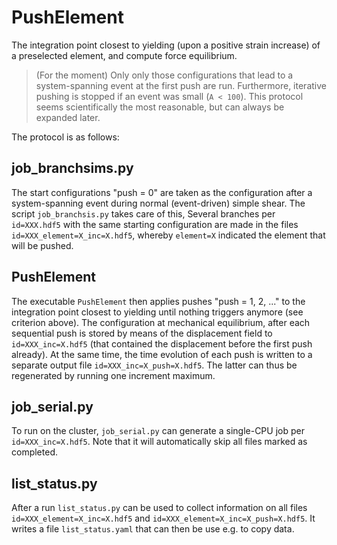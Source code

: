 # PushElement

The integration point closest to yielding
(upon a positive strain increase)
of a preselected element,
and compute force equilibrium.

>   (For the moment) Only only those configurations that lead to a
>   system-spanning event at the first push are run.
>   Furthermore, iterative pushing is stopped if an event was
>   small (`A < 100`).
>   This protocol seems scientifically the most reasonable, but
>   can always be expanded later.

The protocol is as follows:

## job_branchsims.py

The start configurations "push = 0" are taken as the configuration after
a system-spanning event during normal (event-driven) simple shear.
The script `job_branchsis.py` takes care of this,
Several branches per `id=XXX.hdf5` with the same starting configuration
are made in  the files `id=XXX_element=X_inc=X.hdf5`,
whereby `element=X` indicated the element that will be pushed.

## PushElement

The executable `PushElement` then applies pushes "push = 1, 2, ..."
to the integration point closest to yielding until nothing triggers
anymore (see criterion above).
The configuration at mechanical equilibrium, after each sequential push
is stored by means of the displacement field to `id=XXX_inc=X.hdf5`
(that contained the displacement before the first push already).
At the same time, the time evolution of each push is written to
a separate output file `id=XXX_inc=X_push=X.hdf5`.
The latter can thus be regenerated by running one increment maximum.

## job_serial.py

To run on the cluster, `job_serial.py` can generate a single-CPU
job per `id=XXX_inc=X.hdf5`.
Note that it will automatically skip all files marked as
completed.

## list_status.py

After a run `list_status.py` can be used to collect information
on all files `id=XXX_element=X_inc=X.hdf5` and `id=XXX_element=X_inc=X_push=X.hdf5`.
It writes a file `list_status.yaml` that can then be use e.g.
to copy data.
